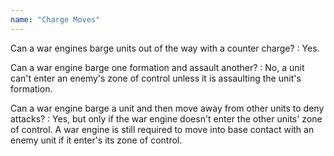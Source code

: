 ```yaml
---
name: "Charge Moves"
---
```

Can a war engines barge units out of the way with a counter charge?
: Yes.

Can a war engine barge one formation and assault another?
: No, a unit can't enter an enemy's zone of control unless it is assaulting the unit's formation.

Can a war engine barge a unit and then move away from other units to deny attacks?
: Yes, but only if the war engine doesn't enter the other units' zone of control. A war engine is still required to move into base contact with an enemy unit if it enter's its zone of control.